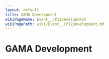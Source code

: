 ```yaml
---
layout: default
title: GAMA Development
wikiPageName: Event__CP12Development
wikiPagePath: wiki/Event__CP12Development.md
---
```

# GAMA Development
